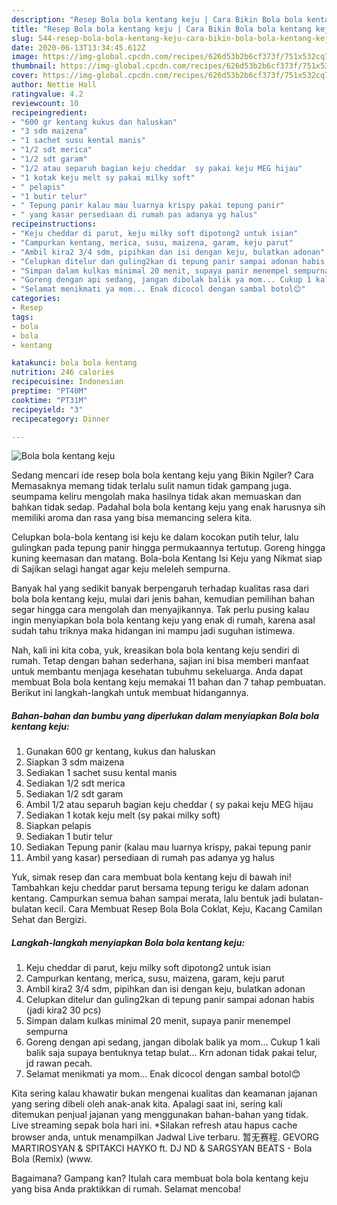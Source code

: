 ```yaml
---
description: "Resep Bola bola kentang keju | Cara Bikin Bola bola kentang keju Yang Sempurna"
title: "Resep Bola bola kentang keju | Cara Bikin Bola bola kentang keju Yang Sempurna"
slug: 544-resep-bola-bola-kentang-keju-cara-bikin-bola-bola-kentang-keju-yang-sempurna
date: 2020-06-13T13:34:45.612Z
image: https://img-global.cpcdn.com/recipes/626d53b2b6cf373f/751x532cq70/bola-bola-kentang-keju-foto-resep-utama.jpg
thumbnail: https://img-global.cpcdn.com/recipes/626d53b2b6cf373f/751x532cq70/bola-bola-kentang-keju-foto-resep-utama.jpg
cover: https://img-global.cpcdn.com/recipes/626d53b2b6cf373f/751x532cq70/bola-bola-kentang-keju-foto-resep-utama.jpg
author: Nettie Hall
ratingvalue: 4.2
reviewcount: 10
recipeingredient:
- "600 gr kentang kukus dan haluskan"
- "3 sdm maizena"
- "1 sachet susu kental manis"
- "1/2 sdt merica"
- "1/2 sdt garam"
- "1/2 atau separuh bagian keju cheddar  sy pakai keju MEG hijau"
- "1 kotak keju melt sy pakai milky soft"
- " pelapis"
- "1 butir telur"
- " Tepung panir kalau mau luarnya krispy pakai tepung panir"
- " yang kasar persediaan di rumah pas adanya yg halus"
recipeinstructions:
- "Keju cheddar di parut, keju milky soft dipotong2 untuk isian"
- "Campurkan kentang, merica, susu, maizena, garam, keju parut"
- "Ambil kira2 3/4 sdm, pipihkan dan isi dengan keju, bulatkan adonan"
- "Celupkan ditelur dan guling2kan di tepung panir sampai adonan habis (jadi kira2 30 pcs)"
- "Simpan dalam kulkas minimal 20 menit, supaya panir menempel sempurna"
- "Goreng dengan api sedang, jangan dibolak balik ya mom... Cukup 1 kali balik saja supaya bentuknya tetap bulat... Krn adonan tidak pakai telur, jd rawan pecah."
- "Selamat menikmati ya mom... Enak dicocol dengan sambal botol😊"
categories:
- Resep
tags:
- bola
- bola
- kentang

katakunci: bola bola kentang 
nutrition: 246 calories
recipecuisine: Indonesian
preptime: "PT40M"
cooktime: "PT31M"
recipeyield: "3"
recipecategory: Dinner

---
```



![Bola bola kentang keju](https://img-global.cpcdn.com/recipes/626d53b2b6cf373f/751x532cq70/bola-bola-kentang-keju-foto-resep-utama.jpg)

Sedang mencari ide resep bola bola kentang keju yang Bikin Ngiler? Cara Memasaknya memang tidak terlalu sulit namun tidak gampang juga. seumpama keliru mengolah maka hasilnya tidak akan memuaskan dan bahkan tidak sedap. Padahal bola bola kentang keju yang enak harusnya sih memiliki aroma dan rasa yang bisa memancing selera kita.

Celupkan bola-bola kentang isi keju ke dalam kocokan putih telur, lalu gulingkan pada tepung panir hingga permukaannya tertutup. Goreng hingga kuning keemasan dan matang. Bola-bola Kentang Isi Keju yang Nikmat siap di Sajikan selagi hangat agar keju meleleh sempurna.

Banyak hal yang sedikit banyak berpengaruh terhadap kualitas rasa dari bola bola kentang keju, mulai dari jenis bahan, kemudian pemilihan bahan segar hingga cara mengolah dan menyajikannya. Tak perlu pusing kalau ingin menyiapkan bola bola kentang keju yang enak di rumah, karena asal sudah tahu triknya maka hidangan ini mampu jadi suguhan istimewa.


Nah, kali ini kita coba, yuk, kreasikan bola bola kentang keju sendiri di rumah. Tetap dengan bahan sederhana, sajian ini bisa memberi manfaat untuk membantu menjaga kesehatan tubuhmu sekeluarga. Anda dapat membuat Bola bola kentang keju memakai 11 bahan dan 7 tahap pembuatan. Berikut ini langkah-langkah untuk membuat hidangannya.

<!--inarticleads1-->

##### Bahan-bahan dan bumbu yang diperlukan dalam menyiapkan Bola bola kentang keju:

1. Gunakan 600 gr kentang, kukus dan haluskan
1. Siapkan 3 sdm maizena
1. Sediakan 1 sachet susu kental manis
1. Sediakan 1/2 sdt merica
1. Sediakan 1/2 sdt garam
1. Ambil 1/2 atau separuh bagian keju cheddar ( sy pakai keju MEG hijau
1. Sediakan 1 kotak keju melt (sy pakai milky soft)
1. Siapkan  pelapis
1. Sediakan 1 butir telur
1. Sediakan  Tepung panir (kalau mau luarnya krispy, pakai tepung panir
1. Ambil  yang kasar) persediaan di rumah pas adanya yg halus


Yuk, simak resep dan cara membuat bola kentang keju di bawah ini! Tambahkan keju cheddar parut bersama tepung terigu ke dalam adonan kentang. Campurkan semua bahan sampai merata, lalu bentuk jadi bulatan-bulatan kecil. Cara Membuat Resep Bola Bola Coklat, Keju, Kacang Camilan Sehat dan Bergizi. 

<!--inarticleads2-->

##### Langkah-langkah menyiapkan Bola bola kentang keju:

1. Keju cheddar di parut, keju milky soft dipotong2 untuk isian
1. Campurkan kentang, merica, susu, maizena, garam, keju parut
1. Ambil kira2 3/4 sdm, pipihkan dan isi dengan keju, bulatkan adonan
1. Celupkan ditelur dan guling2kan di tepung panir sampai adonan habis (jadi kira2 30 pcs)
1. Simpan dalam kulkas minimal 20 menit, supaya panir menempel sempurna
1. Goreng dengan api sedang, jangan dibolak balik ya mom... Cukup 1 kali balik saja supaya bentuknya tetap bulat... Krn adonan tidak pakai telur, jd rawan pecah.
1. Selamat menikmati ya mom... Enak dicocol dengan sambal botol😊


Kita sering kalau khawatir bukan mengenai kualitas dan keamanan jajanan yang sering dibeli oleh anak-anak kita. Apalagi saat ini, sering kali ditemukan penjual jajanan yang menggunakan bahan-bahan yang tidak. Live streaming sepak bola hari ini. *Silakan refresh atau hapus cache browser anda, untuk menampilkan Jadwal Live terbaru. 暂无赛程. GEVORG MARTIROSYAN &amp; SPITAKCI HAYKO ft. DJ ND &amp; SARGSYAN BEATS - Bola Bola (Remix) (www. 

Bagaimana? Gampang kan? Itulah cara membuat bola bola kentang keju yang bisa Anda praktikkan di rumah. Selamat mencoba!
